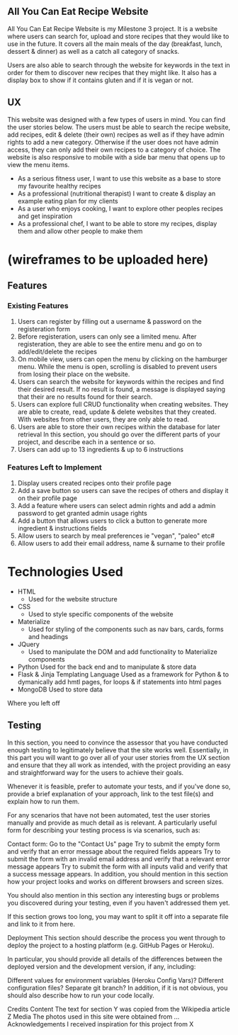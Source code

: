 ## All You Can Eat Recipe Website
All You Can Eat Recipe Website is my Milestone 3 project. It is a website where users can search for, upload and store recipes that they would like to use in the future. It covers all the main meals of the day (breakfast, lunch, dessert & dinner) as well as a catch all category of snacks.

Users are also able to search through the website for keywords in the text in order for them to discover new recipes that they might like. It also has a display box to show if it contains gluten and if it is vegan or not.

## UX
This website was designed with a few types of users in mind. You can find the user stories below. The users must be able to search the recipe website, add recipes, edit & delete (their own) recipes as well as if they have admin rights to add a new category. Otherwise if the user does not have admin access, they can only add their own recipes to a category of choice. The website is also responsive to mobile with a side bar menu that opens up to view the menu items.


* As a serious fitness user, I want to use this website as a base to store my favourite healthy recipes
* As a professional (nutritional therapist) I want to create & display an example eating plan for my clients
* As a user who enjoys cooking, I want to explore other peoples recipes and get inspiration
* As a professional chef, I want to be able to store my recipes, display them and allow other people to make them

# (wireframes to be uploaded here)


## Features
### Existing Features
1. Users can register by filling out a username & password on the registeration form
2. Before registeration, users can only see a limited menu. After registeration, they are able to see the entire menu and go on to add/edit/delete the recipes
3. On mobile view, users can open the menu by clicking on the hamburger menu. While the menu is open, scrolling is disabled to prevent users from losing their place on the website.
4. Users can search the website for keywords within the recipes and find their desired result. If no result is found, a message is displayed saying that their are no results found for their search.
5. Users can explore full CRUD functionality when creating websites. They are able to create, read, update & delete websites that they created. With websites from other users, they are only able to read.
6. Users are able to store their own recipes within the database for later retrieval
In this section, you should go over the different parts of your project, and describe each in a sentence or so.
7. Users can add up to 13 ingredients & up to 6 instructions



### Features Left to Implement
1. Display users created recipes onto their profile page
2. Add a save button so users can save the recipes of others and display it on their profile page
3. Add a feature where users can select admin rights and add a admin password to get granted admin usage rights
4. Add a button that allows users to click a button to generate more ingredient & instructions fields
5. Allow users to search by meal preferences ie "vegan", "paleo" etc#
6. Allow users to add their email address, name & surname to their profile

# Technologies Used
* HTML
    * Used for the website structure
* CSS 
    * Used to style specific components of the website
* Materialize
    * Used for styling of the components such as nav bars, cards, forms and headings
* JQuery 
    * Used to manipulate the DOM and add functionality to Materialize components 
* Python
    Used for the back end and to manipulate & store data
* Flask & Jinja Templating Language
    Used as a framework for Python & to dymanically add hmtl pages, for loops & if statements into html pages
* MongoDB
    Used to store data 

Where you left off

## Testing 
In this section, you need to convince the assessor that you have conducted enough testing to legitimately believe that the site works well. Essentially, in this part you will want to go over all of your user stories from the UX section and ensure that they all work as intended, with the project providing an easy and straightforward way for the users to achieve their goals.

Whenever it is feasible, prefer to automate your tests, and if you've done so, provide a brief explanation of your approach, link to the test file(s) and explain how to run them.

For any scenarios that have not been automated, test the user stories manually and provide as much detail as is relevant. A particularly useful form for describing your testing process is via scenarios, such as:

Contact form:
Go to the "Contact Us" page
Try to submit the empty form and verify that an error message about the required fields appears
Try to submit the form with an invalid email address and verify that a relevant error message appears
Try to submit the form with all inputs valid and verify that a success message appears.
In addition, you should mention in this section how your project looks and works on different browsers and screen sizes.

You should also mention in this section any interesting bugs or problems you discovered during your testing, even if you haven't addressed them yet.

If this section grows too long, you may want to split it off into a separate file and link to it from here.

Deployment
This section should describe the process you went through to deploy the project to a hosting platform (e.g. GitHub Pages or Heroku).

In particular, you should provide all details of the differences between the deployed version and the development version, if any, including:

Different values for environment variables (Heroku Config Vars)?
Different configuration files?
Separate git branch?
In addition, if it is not obvious, you should also describe how to run your code locally.

Credits
Content
The text for section Y was copied from the Wikipedia article Z
Media
The photos used in this site were obtained from ...
Acknowledgements
I received inspiration for this project from X